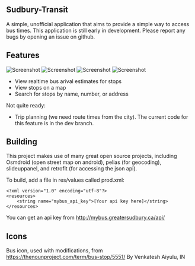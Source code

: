 Sudbury-Transit
---------------

A simple, unofficial application that aims to provide a simple way to access bus times.
This application is still early in development. Please report any bugs by opening an issue on github.

Features
--------

![Screenshot](https://github.com/justinmichaud/Sudbury-Transit/raw/master/Original%20Images%20and%20Mockups/v1-1.png)
![Screenshot](https://github.com/justinmichaud/Sudbury-Transit/raw/master/Original%20Images%20and%20Mockups/v1-2.png)
![Screenshot](https://github.com/justinmichaud/Sudbury-Transit/raw/master/Original%20Images%20and%20Mockups/v1-3.png)
![Screenshot](https://github.com/justinmichaud/Sudbury-Transit/raw/master/Original%20Images%20and%20Mockups/v1-4.png)

- View realtime bus arival estimates for stops
- View stops on a map
- Search for stops by name, number, or address

Not quite ready:
- Trip planning (we need route times from the city). The current code for this feature is in the dev branch.

Building
--------

This project makes use of many great open source projects, including Osmdroid (open street map on android), pelias (for geocoding), slideuppanel, and retrofit (for accessing the json api).

To build, add a file in res/values called prod.xml:

```
<?xml version="1.0" encoding="utf-8"?>
<resources>
    <string name="mybus_api_key">[Your api key here]</string>
</resources>
```

You can get an api key from http://mybus.greatersudbury.ca/api/


Icons
------
Bus icon, used with modifications, from
https://thenounproject.com/term/bus-stop/5551/
By Venkatesh Aiyulu, IN
